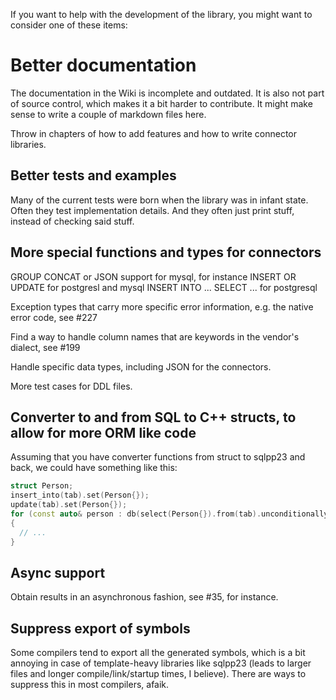 If you want to help with the development of the library, you might want to consider one of these items:

# Better documentation
The documentation in the Wiki is incomplete and outdated. It is also not part of source control, which makes it a bit harder to contribute. 
It might make sense to write a couple of markdown files here.

Throw in chapters of how to add features and how to write connector libraries.

## Better tests and examples
Many of the current tests were born when the library was in infant state. Often they test implementation details. And they often just print stuff, instead of checking said stuff.

## More special functions and types for connectors
GROUP CONCAT or JSON support for mysql, for instance
INSERT OR UPDATE for postgresl and mysql
INSERT INTO ... SELECT ... for postgresql

Exception types that carry more specific error information, e.g. the native error code, see #227

Find a way to handle column names that are keywords in the vendor's dialect, see #199

Handle specific data types, including JSON for the connectors.

More test cases for DDL files.

## Converter to and from SQL to C++ structs, to allow for more ORM like code
Assuming that you have converter functions from struct to sqlpp23 and back, we could have something like this:
```C++
struct Person;
insert_into(tab).set(Person{});
update(tab).set(Person{});
for (const auto& person : db(select(Person{}).from(tab).unconditionally()))
{
  // ...
}
```

## Async support
Obtain results in an asynchronous fashion, see #35, for instance.

## Suppress export of symbols
Some compilers tend to export all the generated symbols, which is a bit annoying in case of template-heavy libraries like sqlpp23 (leads to larger files and longer compile/link/startup times, I believe).
There are ways to suppress this in most compilers, afaik.

